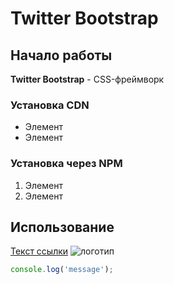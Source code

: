 # Twitter Bootstrap

## Начало работы
**Twitter Bootstrap** - CSS-фреймворк
### Установка CDN
* Элемент
* Элемент
### Установка через NPM
1. Элемент
1. Элемент
## Использование
[Текст ссылки](https://yandex.ru/search/?text=%D1%82%D0%BF%D1%82&&lr=213)
![логотип](https://sun9-44.userapi.com/c844416/v844416331/11b05c/EKEoJqEgEdE.jpg)

```javascript
console.log('message');    
```